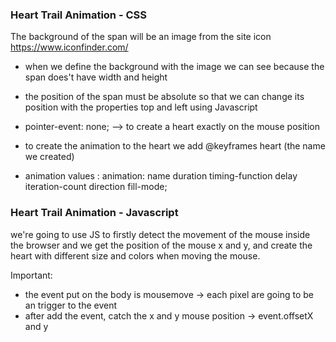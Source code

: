 ### Heart Trail Animation - CSS

The background of the span will be an image from the site icon https://www.iconfinder.com/

* when we define the background with the image we can see because the span does't have width and height

* the position of the span must be absolute so that we can change its position with the properties top and left using Javascript 

* pointer-event: none; --> to create a heart exactly on the mouse position

* to create the animation to the heart we add @keyframes heart (the name we created)

* animation values :
animation: name duration timing-function delay iteration-count direction fill-mode;

### Heart Trail Animation - Javascript

we're going to use JS to firstly detect the movement of the mouse inside the browser and we get the position of the mouse x and y, and create the heart with different size and colors when moving the mouse.

Important:
* the event put on the body is mousemove -> each pixel are going to be an trigger to the event
* after add the event, catch the x and y mouse position -> event.offsetX and y


